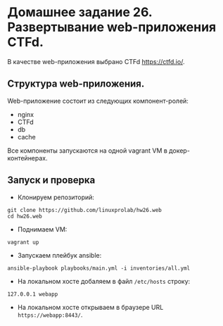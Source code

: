 # Домашнее задание 26. Развертывание web-приложения CTFd.
В качестве web-приложения выбрано CTFd https://ctfd.io/.
## Структура web-приложения.
Web-приложение состоит из следующих компонент-ролей:
- nginx
- CTFd
- db
- cache

Все компоненты запускаются на одной vagrant VM в докер-контейнерах.

## Запуск и проверка
- Клонируем репозиторий:
```
git clone https://github.com/linuxprolab/hw26.web
cd hw26.web
```
- Поднимаем VM:
```
vagrant up
```
- Запускаем плейбук ansible:
```
ansible-playbook playbooks/main.yml -i inventories/all.yml 
```

- На локальном хосте добаляем в файл `/etc/hosts` строку:
```
127.0.0.1 webapp
```
- На локальном хосте открываем в браузере URL `https://webapp:8443/`.
